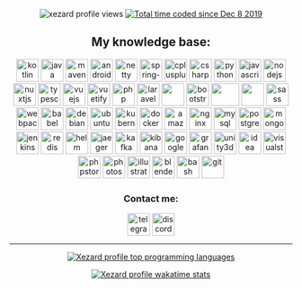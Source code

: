 <p align="center">
  <img src="https://komarev.com/ghpvc/?username=xezard" alt="xezard profile views"/>
  <a href="https://wakatime.com/@d6a049ff-6a4a-43a6-84ca-2a7d63329349">
    <img src="https://wakatime.com/badge/user/d6a049ff-6a4a-43a6-84ca-2a7d63329349.svg" alt="Total time coded since Dec 8 2019" />
  </a>
</p>

<h2 align="center">My knowledge base:</h2>
<p align="center">
  <img src="https://www.vectorlogo.zone/logos/kotlinlang/kotlinlang-icon.svg" alt="kotlin" width="40" height="40" />
  <img src="https://www.vectorlogo.zone/logos/java/java-icon.svg" alt="java" width="40" height="40" /> 
  <img src="https://cdn.icon-icons.com/icons2/2107/PNG/512/file_type_maven_icon_130397.png" alt="maven" width="40" height="40" /> 
  <img src="https://www.svgrepo.com/show/28684/android.svg" alt="android" width="40" height="40" /> 
  <img src="https://design.jboss.org/netty/logo/final/netty_icon_256px.svg" alt="netty" width="40" height="40" /> 
  <img src="https://cdn.worldvectorlogo.com/logos/spring-3.svg" alt="spring-framework" width="40" height="40" />
  <img src="https://cdn.worldvectorlogo.com/logos/c.svg" alt="cplusplus" width="40" height="40" /> 
  <img src="https://cdn.worldvectorlogo.com/logos/c--4.svg" alt="csharp" width="40" height="40" /> 
  <img src="https://cdn.worldvectorlogo.com/logos/python-5.svg" alt="python" width="40" height="40" /> 
  <img src="https://www.svgrepo.com/show/303206/javascript-logo.svg" alt="javascript" width="40" height="40" /> 
  <img src="https://www.svgrepo.com/show/303658/nodejs-1-logo.svg" alt="nodejs" width="40" height="40" /> 
  <img src="https://www.vectorlogo.zone/logos/nuxtjs/nuxtjs-icon.svg" alt="nuxtjs" width="40" height="40" /> 
  <img src="https://www.svgrepo.com/show/303600/typescript-logo.svg" alt="typescript" width="40" height="40" /> 
  <img src="https://www.svgrepo.com/show/303494/vue-9-logo.svg" alt="vuejs" width="40" height="40" /> 
  <img src="https://cdn.worldvectorlogo.com/logos/vuetify.svg" alt="vuetify" width="40" height="40" /> 
  <img src="https://www.svgrepo.com/show/303656/php-logo.svg" alt="php" width="40" height="40" /> 
  <img src="https://www.svgrepo.com/show/303379/laravel-logo.svg" alt="laravel" width="40" height="40" /> 
  <img src="https://cdn.iconscout.com/icon/free/png-256/html-2752158-2284975.png" width="40" height="40" />
  <img src="https://www.svgrepo.com/show/303293/bootstrap-4-logo.svg" alt="bootstrap" width="40" height="40" /> 
  <img src="https://www.svgrepo.com/show/374118/tailwind.svg" although=tailwindcss" width=50" height="40" />
  <img src="https://cdn.iconscout.com/icon/free/png-256/css-131-722685.png" width="40" height="40" />
  <img src="https://cdn.worldvectorlogo.com/logos/sass-1.svg" alt="sass" width="40" height="40" /> 
  <img src="https://cdn.worldvectorlogo.com/logos/webpack-icon.svg" alt="webpack" width="40" height="40" /> 
  <img src="https://www.vectorlogo.zone/logos/babeljs/babeljs-icon.svg" alt="babel" width="40" height="40" /> 
  <img src="https://cdn.worldvectorlogo.com/logos/debian-2.svg" alt="debian" width="40" height="40" /> 
  <img src="https://cdn.worldvectorlogo.com/logos/ubuntu-4.svg" alt="ubuntu" width="40" height="40" /> 
  <img src="https://www.vectorlogo.zone/logos/kubernetes/kubernetes-icon.svg" alt="kubernetes" width="40" height="40" /> 
  <img src="https://www.svgrepo.com/show/303231/docker-logo.svg" alt="docker" width="40" height="40" /> 
  <img src="https://www.svgrepo.com/show/376356/aws.svg" alt="amazon" width="40" height="40" />
  <img src="https://www.svgrepo.com/show/303554/nginx-logo.svg" alt="nginx" width="40" height="40" /> 
  <img src="https://www.svgrepo.com/show/303251/mysql-logo.svg" alt="mysql" width="40" height="40" /> 
  <img src="https://www.svgrepo.com/show/303301/postgresql-logo.svg" alt="postgresql" width="40" height="40" /> 
  <img src="https://cdn.worldvectorlogo.com/logos/mongodb-icon-1.svg" alt="mongodb" width="40" height="40" /> 
  <img src="https://www.svgrepo.com/show/353929/jenkins.svg" alt="jenkins" width="40" height="40" /> 
  <img src="https://www.svgrepo.com/show/354272/redis.svg" alt="redis" width="40" height="40" /> 
  <img src="https://www.svgrepo.com/show/448470/helm.svg" alt="helm" width="40" height="40" /> 
  <img src="https://www.vectorlogo.zone/logos/jaegertracingio/jaegertracingio-icon.svg" alt="jaeger" width="40" height="40" /> 
  <img src="https://www.svgrepo.com/show/353951/kafka-icon.svg" alt="kafka" width="40" height="40" /> 
  <img src="https://www.svgrepo.com/show/353961/kibana.svg" alt="kibana" width="40" height="40" />
  <img src="https://www.svgrepo.com/show/353805/google-cloud.svg" alt="google cloud" width="40" height="40" /> 
  <img src="https://www.svgrepo.com/show/448228/grafana.svg" alt="grafana" width="40" height="40" /> 
  <img src="https://www.vectorlogo.zone/logos/unity3d/unity3d-icon.svg" alt="unity3d" width="40" height="40" /> 
  <img src="https://cdn.worldvectorlogo.com/logos/intellij-idea-1.svg" alt="idea" width="40" height="40" /> 
  <img src="https://cdn.worldvectorlogo.com/logos/visual-studio-code-1.svg" alt="visualstudio" width="40" height="40" /> 
  <img src="https://cdn.worldvectorlogo.com/logos/phpstorm-1.svg" alt="phpstorm" width="40" height="40" /> 
  <img src="https://www.svgrepo.com/show/303177/photoshop-cc-logo.svg" alt="photoshop" width="40" height="40" /> 
  <img src="https://www.vectorlogo.zone/logos/adobe_illustrator/adobe_illustrator-icon.svg" alt="illustrator" width="40" height="40" />
  <img src="https://cdn.worldvectorlogo.com/logos/blender-2.svg" alt="blender" width="40" height="40" />
  <img src="https://www.vectorlogo.zone/logos/gnu_bash/gnu_bash-icon.svg" alt="bash" width="40" height="40" /> 
  <img src="https://www.vectorlogo.zone/logos/git-scm/git-scm-icon.svg" alt="git" width="40" height="40" /></p>

<h3 align="center">Contact me:</h3>
<p align="center">
  <a href="https://t.me/xezard" target="blank"><img src="https://upload.wikimedia.org/wikipedia/commons/8/82/Telegram_logo.svg" alt="telegram" width="40" height="40" align="center"/></a>
    <a href="https://discord.com/invite/JZ9uZ5aXwf" target="blank"><img src="https://www.svgrepo.com/show/353655/discord-icon.svg" alt="discord" width="40" height="40" align="center"/></a>
</p>

<hr/>

<p align="center">
  <a href="https://github.com/xezard"> 
    <img src="https://github-readme-stats.vercel.app/api/top-langs/?username=xezard&amp;layout=compact" alt="Xezard profile top programming languages" /> 
  </a>
</p>

<p align="center">
  <a href="https://github.com/xezard"> 
    <img src="https://github-readme-stats.vercel.app/api/wakatime?username=Xezard" alt="Xezard profile wakatime stats" /> 
  </a>
</p>
